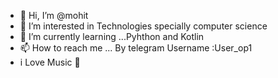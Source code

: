 - 👋 Hi, I’m @mohit
- 👀 I’m interested in Technologies specially computer science
- 🌱 I’m currently learning ...Pyhthon and Kotlin
- 📫 How to reach me ... By telegram Username :User_op1
- i Love Music 🎵

<!---
m-pharkya/m-pharkya is a ✨ special ✨ repository because its `README.md` (this file) appears on your GitHub profile.
You can click the Preview link to take a look at your changes.
--->
